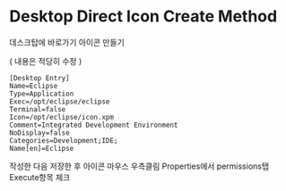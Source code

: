 # Desktop Direct Icon Create Method

데스크탑에 바로가기 아이콘 만들기

( 내용은 적당히 수정 ) 

```
[Desktop Entry]
Name=Eclipse
Type=Application
Exec=/opt/eclipse/eclipse
Terminal=false
Icon=/opt/eclipse/icon.xpm
Comment=Integrated Development Environment
NoDisplay=false
Categories=Development;IDE;
Name[en]=Eclipse
```

작성한 다음 저장한 후 아이콘 마우스 우측클림 Properties에서 permissions탭 Execute항목 체크 